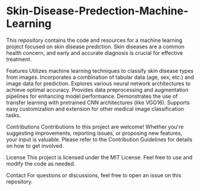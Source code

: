 # Skin-Disease-Predection-Machine-Learning
This repository contains the code and resources for a machine learning project focused on skin disease prediction. Skin diseases are a common health concern, and early and accurate diagnosis is crucial for effective treatment. 

Features
Utilizes machine learning techniques to classify skin disease types from images.
Incorporates a combination of tabular data (age, sex, etc.) and image data for prediction.
Explores various neural network architectures to achieve optimal accuracy.
Provides data preprocessing and augmentation pipelines for enhancing model performance.
Demonstrates the use of transfer learning with pretrained CNN architectures (like VGG16).
Supports easy customization and extension for other medical image classification tasks.

Contributions
Contributions to this project are welcome! Whether you're suggesting improvements, reporting issues, or proposing new features, your input is valuable. Please refer to the Contribution Guidelines for details on how to get involved.

License
This project is licensed under the MIT License. Feel free to use and modify the code as needed.

Contact
For questions or discussions, feel free to open an issue on this repository.





